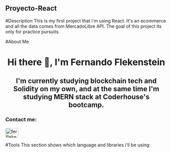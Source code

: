 ## Proyecto-React
#Description
This is my first project that i'm using React. It's an ecommerce and all the data comes from MercadoLibre API. The goal of this project its only for practice pursuits.

#About Me
<h1 align="center">Hi there 👋, I'm Fernando Flekenstein</h1>
<h2 align="center">I'm currently studying blockchain tech and Solidity on my own, and at the same time I'm studying MERN stack at Coderhouse's bootcamp. </h2>

<h3 align="left">Contact me:</h3>
  <p align="left">
    <a href="https://instagram.com/ferflekenstein" target="blank"><img align="center" src="https://raw.githubusercontent.com/rahuldkjain/github-profile-readme-generator/master/src/images/icons/Social/instagram.svg" alt="ferflekenstein" height="30" width="40" /></a>
    <a href="https://www.linkedin.com/in/fernando-flekenstein/" target="blank"><i class="devicon-linkedin-plain"></i></a>
</p>
 
#Tools
This section shows which language and libraries i'll be using:
<i class="devicon-react-original"></i><i class="devicon-javascript-plain"></i><i class="devicon-css3-plain"></i><i class="devicon-html5-plain"></i><i class="devicon-bootstrap-plain"></i><i class="devicon-git-plain"></i><i class="devicon-github-original"></i>
            
          
            
          
            
          
          
          
            
          



